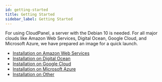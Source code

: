 ```yaml
---
id: getting-started
title: Getting Started
sidebar_label: Getting Started
---
```


For using CloudPanel, a server with the Debian 10 is needed.
For all major clouds like Amazon Web Services, Digital Ocean, Google Cloud, and Microsoft Azure, we have prepared an image for a quick launch.

- [Installation on Amazon Web Services](#link)
- [Installation on Digital Ocean](#link)
- [Installation on Google Cloud](#link)
- [Installation on Microsoft Azure](#link)
- [Installation on Other](#link)